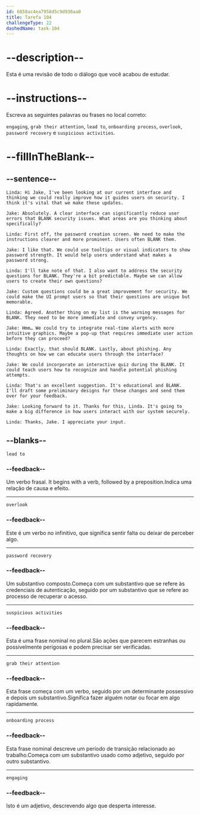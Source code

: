 ```yaml
---
id: 6858ac4ea7958d5c9d938aa0
title: Tarefa 104
challengeType: 22
dashedName: task-104
---
```


<!-- REVIEW -->

# --description--

Esta é uma revisão de todo o diálogo que você acabou de estudar.

# --instructions--

Escreva as seguintes palavras ou frases no local correto: 

`engaging`, `grab their attention`, `lead to`, `onboarding process`, `overlook`, `password recovery` e `suspicious activities`.

# --fillInTheBlank--

## --sentence--

`Linda: Hi Jake, I've been looking at our current interface and thinking we could really improve how it guides users on security. I think it's vital that we make these updates.`

`Jake: Absolutely. A clear interface can significantly reduce user errors that BLANK security issues. What areas are you thinking about specifically?`

`Linda: First off, the password creation screen. We need to make the instructions clearer and more prominent. Users often BLANK them.`

`Jake: I like that. We could use tooltips or visual indicators to show password strength. It would help users understand what makes a password strong.`

`Linda: I'll take note of that. I also want to address the security questions for BLANK. They're a bit predictable. Maybe we can allow users to create their own questions?`

`Jake: Custom questions could be a great improvement for security. We could make the UI prompt users so that their questions are unique but memorable.`

`Linda: Agreed. Another thing on my list is the warning messages for BLANK. They need to be more immediate and convey urgency.`

`Jake: Hmm… We could try to integrate real-time alerts with more intuitive graphics. Maybe a pop-up that requires immediate user action before they can proceed?`

`Linda: Exactly, that should BLANK. Lastly, about phishing. Any thoughts on how we can educate users through the interface?`

`Jake: We could incorporate an interactive quiz during the BLANK. It could teach users how to recognize and handle potential phishing attempts.`

`Linda: That's an excellent suggestion. It's educational and BLANK. I'll draft some preliminary designs for these changes and send them over for your feedback.`

`Jake: Looking forward to it. Thanks for this, Linda. It's going to make a big difference in how users interact with our system securely.`

`Linda: Thanks, Jake. I appreciate your input.`

## --blanks--

`lead to`

### --feedback--

Um verbo frasal. It begins with a verb, followed by a preposition.Indica uma relação de causa e efeito.

---

`overlook`

### --feedback--

Este é um verbo no infinitivo, que significa sentir falta ou deixar de perceber algo.

---

`password recovery`

### --feedback--

Um substantivo composto.Começa com um substantivo que se refere às credenciais de autenticação, seguido por um substantivo que se refere ao processo de recuperar o acesso.

---

`suspicious activities`

### --feedback--

Esta é uma frase nominal no plural.São ações que parecem estranhas ou possivelmente perigosas e podem precisar ser verificadas.

---

`grab their attention`

### --feedback--

Esta frase começa com um verbo, seguido por um determinante possessivo e depois um substantivo.Significa fazer alguém notar ou focar em algo rapidamente.

---

`onboarding process`

### --feedback--

Esta frase nominal descreve um período de transição relacionado ao trabalho.Começa com um substantivo usado como adjetivo, seguido por outro substantivo.

---

`engaging`

### --feedback--

Isto é um adjetivo, descrevendo algo que desperta interesse.
